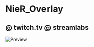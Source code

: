 # NieR_Overlay
@ twitch.tv
@ streamlabs
-
![Preview](https://github.com/EnterZero/NieR_Chatbox/assets/124633657/70fcf26d-4f90-4859-96b8-69c3f76eefc6)
